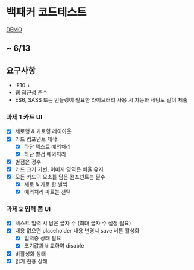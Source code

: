 # 백패커 코드테스트

[DEMO](https://homework-eunjin0212.vercel.app/)

## ~ 6/13

## 요구사항

- IE10 +
- 웹 접근성 준수
- ES6, SASS 또는 번들링이 필요한 라이브러리 사용 시 자동화 세팅도 같이 제출

### 과제 1 카드 UI

- [X] 세로형 & 가로형 레이아웃
- [X] 카드 컴포넌트 제작
  - [X] 하단 텍스트 예외처리
  - [X] 하단 별점 예외처리
- [X] 별점은 정수
- [X] 카드 크기 가변, 이미지 영역은 비율 유지
- [X] 모든 카드의 요소를 담은 컴포넌트는 필수
  - [X] 세로 & 가로 한 벌씩
  - [X] 예외처리 파트는 선택

### 과제 2 입력 폼 UI

- [X] 텍스트 입력 시 남은 글자 수 (최대 글자 수 설정 필요)
- [X] 내용 없으면 placeholder 내용 변경시 save 버튼 활성화
  - [X] 입력중 상태 필요
  - [X] 초기값과 비교하여 disable
- [X] 비활성화 상태
- [X] 읽기 전용 상태
